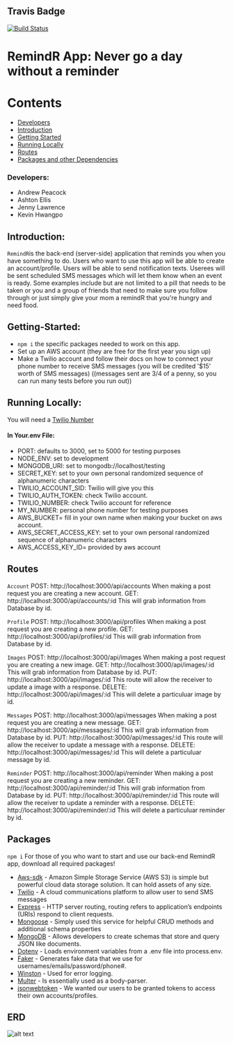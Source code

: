 ## Travis Badge
[![Build Status](https://travis-ci.org/kgamer007/RemindR.svg?branch=master)](https://travis-ci.org/kgamer007/RemindR)

# RemindR App: Never go a day without a reminder 
# Contents
* [Developers](#developers)
* [Introduction](#introduction)
* [Getting Started](#getting-Started)
* [Running Locally ](#running-Locally)
* [Routes](#routes)
* [Packages and other Dependencies](#packages)

### Developers: 
- Andrew Peacock
- Ashton Ellis
- Jenny Lawrence
- Kevin Hwangpo

## Introduction:
```RemindR```is the back-end (server-side) application that reminds you when you have something to do. Users who want to use this app will be able to create an account/profile. Users will be able to send notification texts. Userees will be sent scheduled SMS messages which will let them know when an event is ready. Some examples include but are not limited to a pill that needs to be taken or you and a group of friends that need to make sure you follow through or just simply give your mom a remindR that you're hungry and need food. 

## Getting-Started:
- ```npm i``` the specific packages needed to work on this app.
- Set up an AWS account (they are free for the first year you sign up)
- Make a Twilio account and follow their docs on how to connect your phone number to receive SMS messages (you will be credited '$15' worth of SMS messages) ((messages sent are 3/4 of a penny, so you can run many tests before you run out))

## Running Locally:

 You will need a <a href="https://www.twilio.com/">Twilio Number</a>

#### In Your.env File:

 - PORT: defaults to 3000, set to 5000 for testing purposes
 - NODE_ENV: set to development
 - MONGODB_URI: set to mongodb://localhost/testing
 - SECRET_KEY: set to your own personal randomized sequence of alphanumeric characters
 - TWILIO_ACCOUNT_SID: Twilio will give you this
 - TWILIO_AUTH_TOKEN: check Twilio account.
 - TWILIO_NUMBER: check Twilio account for reference
 - MY_NUMBER: personal phone number for testing purposes
 - AWS_BUCKET= fill in your own name when making your bucket on aws account.
 - AWS_SECRET_ACCESS_KEY: set to your own personal randomized sequence of alphanumeric characters
 - AWS_ACCESS_KEY_ID= provided by aws account

## Routes
```Account```
POST: http://localhost:3000/api/accounts When making a post request you are creating a new account. 
GET: http://localhost:3000/api/accounts/:id This will grab information from Database by id. 

```Profile```
POST: http://localhost:3000/api/profiles When making a post request you are creating a new profile. 
GET: http://localhost:3000/api/profiles/:id This will grab information from Database by id. 

```Images```
POST: http://localhost:3000/api/images When making a post request you are creating a new image. 
GET: http://localhost:3000/api/images/:id This will grab information from Database by id. 
PUT: http://localhost:3000/api/images/:id This route will allow the receiver to update a image with a response.
DELETE: http://localhost:3000/api/images/:id This will delete a particuluar image by id. 

```Messages```
POST: http://localhost:3000/api/messages When making a post request you are creating a new message. 
GET: http://localhost:3000/api/messages/:id This will grab information from Database by id. 
PUT: http://localhost:3000/api/messages/:id This route will allow the receiver to update a message with a response.
DELETE: http://localhost:3000/api/messages/:id This will delete a particuluar message by id. 

```Reminder```
POST: http://localhost:3000/api/reminder When making a post request you are creating a new reminder. 
GET: http://localhost:3000/api/reminder/:id This will grab information from Database by id. 
PUT: http://localhost:3000/api/reminder/:id This route will allow the receiver to update a reminder with a response.
DELETE: http://localhost:3000/api/reminder/:id This will delete a particuluar reminder by id. 

## Packages
```npm i``` For those of you who want to start and use our back-end RemindR app, download all required packages!
- [Aws-sdk](https://www.npmjs.com/package/aws-sdk) - Amazon Simple Storage Service (AWS S3) is simple but powerful cloud data storage solution. It can hold assets of any size. 
- [Twilio](https://www.npmjs.com/package/twilio) - A cloud communications platform to allow user to send SMS messages 
- [Express](https://www.npmjs.com/package/express) - HTTP server routing, routing refers to application’s endpoints (URIs) respond to client requests.
- [Mongoose](http://mongoosejs.com/docs/guide.html) - Simply used this service for helpful CRUD methods and additional schema properties
- [MongoDB](https://www.npmjs.com/package/mongodb) -  Allows developers to create schemas that store and query JSON like documents.
- [Dotenv](https://www.npmjs.com/package/dotenv) - Loads environment variables from a .env file into process.env.
- [Faker](https://www.npmjs.com/package/faker) - Generates fake data that we use for usernames/emails/password/phone#.
- [Winston](https://github.com/winstonjs/winston) - Used for error logging.
- [Multer](https://github.com/expressjs/multer) - Is essentially used as a body-parser. 
- [jsonwebtoken](https://github.com/auth0/node-jsonwebtoken#readme) - We wanted our users to be granted tokens to access their own accounts/profiles.

## ERD
![alt text]()